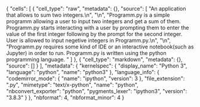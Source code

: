 {
 "cells": [
  {
   "cell_type": "raw",
   "metadata": {},
   "source": [
    "An application that allows to sum two integers.\n",
    "\n",
    "Programm.py is a simple programm allowing a user to input two integers and get a sum of them. Programm.py starts interacting with a user by prompting them to enter the value of the first integer following by the prompt for the second integer. User is allowed to input negetive integers in Programm.py.\n",
    "\n",
    "Programm.py requires some kind of IDE or an interactive notebook(such as Jupyter) in order to run. Programm.py is written using the python programming language. "
   ]
  },
  {
   "cell_type": "markdown",
   "metadata": {},
   "source": []
  }
 ],
 "metadata": {
  "kernelspec": {
   "display_name": "Python 3",
   "language": "python",
   "name": "python3"
  },
  "language_info": {
   "codemirror_mode": {
    "name": "ipython",
    "version": 3
   },
   "file_extension": ".py",
   "mimetype": "text/x-python",
   "name": "python",
   "nbconvert_exporter": "python",
   "pygments_lexer": "ipython3",
   "version": "3.8.3"
  }
 },
 "nbformat": 4,
 "nbformat_minor": 4
}

